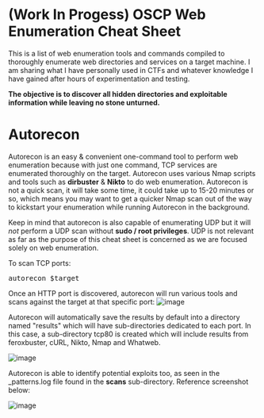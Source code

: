 # (Work In Progess) OSCP Web Enumeration Cheat Sheet

This is a list of web enumeration tools and commands compiled to thoroughly enumerate web directories and services on a target machine. I am sharing what I have personally used in CTFs and whatever knowledge I have gained after hours of experimentation and testing.

**The objective is to discover all hidden directories and exploitable information while leaving no stone unturned.**

# Autorecon
Autorecon is an easy & convenient one-command tool to perform web enumeration because with just one command, TCP services are enumerated thoroughly on the target. Autorecon uses various Nmap scripts and tools such as **dirbuster** & **Nikto** to do web enumeration. Autorecon is not a quick scan, it will take some time, it could take up to 15-20 minutes or so, which means you may want to get a quicker Nmap scan out of the way to kickstart your enumeration while running Autorecon in the background.

Keep in mind that autorecon is also capable of enumerating UDP but it will *not* perform a UDP scan without **sudo / root privileges**. UDP is not relevant as far as the purpose of this cheat sheet is concerned as we are focused solely on web enumeration.

To scan TCP ports:
<pre>autorecon $target </target> </pre>

Once an HTTP port is discovered, autorecon will run various tools and scans against the target at that specific port:
![image](https://github.com/user-attachments/assets/31bce66e-9d81-4396-b0a2-73fab431f37c)

Autorecon will automatically save the results by default into a directory named "results" which will have sub-directories dedicated to each port. In this case, a sub-directory tcp80 is created which will include results from feroxbuster, cURL, Nikto, Nmap and Whatweb.

![image](https://github.com/user-attachments/assets/25a6aa4f-7acd-4031-987a-980586d84835)

Autorecon is able to identify potential exploits too, as seen in the _patterns.log file found in the **scans** sub-directory. Reference screenshot below:

![image](https://github.com/user-attachments/assets/69e556bc-6c25-4771-a602-ad01ae207464)

  
